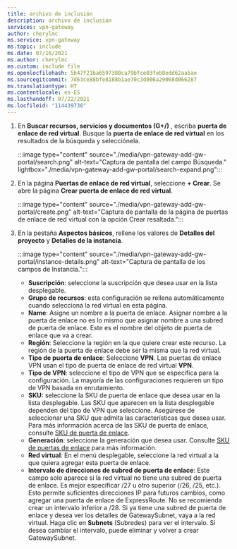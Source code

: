 ```yaml
---
title: archivo de inclusión
description: archivo de inclusión
services: vpn-gateway
author: cherylmc
ms.service: vpn-gateway
ms.topic: include
ms.date: 07/16/2021
ms.author: cherylmc
ms.custom: include file
ms.openlocfilehash: 5b47f21ba6597380ca79bfce03feb8edd62aa5ae
ms.sourcegitcommit: 7d63ce88bfe8188b1ae70c3d006a29068d066287
ms.translationtype: HT
ms.contentlocale: es-ES
ms.lasthandoff: 07/22/2021
ms.locfileid: "114439736"
---
```

1. En **Buscar recursos, servicios y documentos (G+/)** , escriba **puerta de enlace de red virtual**. Busque la **puerta de enlace de red virtual** en los resultados de la búsqueda y selecciónela.

   :::image type="content" source="./media/vpn-gateway-add-gw-portal/search.png" alt-text="Captura de pantalla del campo Búsqueda." lightbox="./media/vpn-gateway-add-gw-portal/search-expand.png":::

1. En la página **Puertas de enlace de red virtual**, seleccione **+ Crear**. Se abre la página **Crear puerta de enlace de red virtual**.

   :::image type="content" source="./media/vpn-gateway-add-gw-portal/create.png" alt-text="Captura de pantalla de la página de puertas de enlace de red virtual con la opción Crear resaltada.":::
1. En la pestaña **Aspectos básicos**, rellene los valores de **Detalles del proyecto** y **Detalles de la instancia**.

   :::image type="content" source="./media/vpn-gateway-add-gw-portal/instance-details.png" alt-text="Captura de pantalla de los campos de Instancia.":::

   * **Suscripción**: seleccione la suscripción que desea usar en la lista desplegable.
   * **Grupo de recursos**: esta configuración se rellena automáticamente cuando selecciona la red virtual en esta página.
   * **Name**: Asigne un nombre a la puerta de enlace. Asignar nombre a la puerta de enlace no es lo mismo que asignar nombre a una subred de puerta de enlace. Este es el nombre del objeto de puerta de enlace que va a crear.
   * **Región**: Seleccione la región en la que quiere crear este recurso. La región de la puerta de enlace debe ser la misma que la red virtual.
   * **Tipo de puerta de enlace**: Seleccione **VPN**. Las puertas de enlace VPN usan el tipo de puerta de enlace de red virtual **VPN**.
   * **Tipo de VPN**: seleccione el tipo de VPN que se especifica para la configuración. La mayoría de las configuraciones requieren un tipo de VPN basada en enrutamiento.
   * **SKU:** seleccione la SKU de puerta de enlace que desea usar en la lista desplegable. Las SKU que aparecen en la lista desplegable dependen del tipo de VPN que seleccione. Asegúrese de seleccionar una SKU que admita las características que desea usar. Para más información acerca de las SKU de puerta de enlace, consulte [SKU de puerta de enlace](../articles/vpn-gateway/vpn-gateway-about-vpn-gateway-settings.md#gwsku).
   * **Generación**: seleccione la generación que desea usar. Consulte [SKU de puertas de enlace](../articles/vpn-gateway/vpn-gateway-about-vpngateways.md#gwsku) para más información.
   * **Red virtual**: En el menú desplegable, seleccione la red virtual a la que quiera agregar esta puerta de enlace.
   * **Intervalo de direcciones de subred de puerta de enlace**: Este campo solo aparece si la red virtual no tiene una subred de puerta de enlace. Es mejor especificar /27 u otro superior (/26, /25, etc.). Esto permite suficientes direcciones IP para futuros cambios, como agregar una puerta de enlace de ExpressRoute. No se recomienda crear un intervalo inferior a /28. Si ya tiene una subred de puerta de enlace y desea ver los detalles de GatewaySubnet, vaya a la red virtual. Haga clic en **Subnets** (Subredes) para ver el intervalo. Si desea cambiar el intervalo, puede eliminar y volver a crear GatewaySubnet.